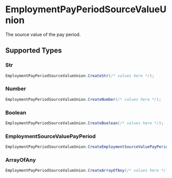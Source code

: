 # EmploymentPayPeriodSourceValueUnion

The source value of the pay period.


## Supported Types

### Str

```csharp
EmploymentPayPeriodSourceValueUnion.CreateStr(/* values here */);
```

### Number

```csharp
EmploymentPayPeriodSourceValueUnion.CreateNumber(/* values here */);
```

### Boolean

```csharp
EmploymentPayPeriodSourceValueUnion.CreateBoolean(/* values here */);
```

### EmploymentSourceValuePayPeriod

```csharp
EmploymentPayPeriodSourceValueUnion.CreateEmploymentSourceValuePayPeriod(/* values here */);
```

### ArrayOfAny

```csharp
EmploymentPayPeriodSourceValueUnion.CreateArrayOfAny(/* values here */);
```
